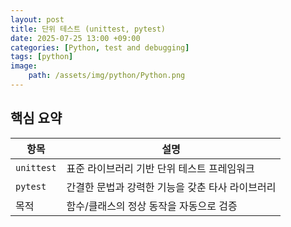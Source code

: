 ```yaml
---
layout: post
title: 단위 테스트 (unittest, pytest)
date: 2025-07-25 13:00 +09:00
categories: [Python, test and debugging]
tags: [python]
image:
    path: /assets/img/python/Python.png
---
```


## 핵심 요약

| 항목 | 설명 |
|-|-|
| `unittest` | 표준 라이브러리 기반 단위 테스트 프레임워크 |
| `pytest` | 간결한 문법과 강력한 기능을 갖춘 타사 라이브러리 |
| 목적 | 함수/클래스의 정상 동작을 자동으로 검증 |
